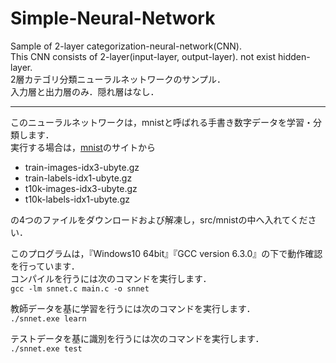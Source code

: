 # Simple-Neural-Network
Sample of 2-layer categorization-neural-network(CNN).  
This CNN consists of 2-layer(input-layer, output-layer). not exist hidden-layer.  
2層カテゴリ分類ニューラルネットワークのサンプル．  
入力層と出力層のみ．隠れ層はなし．  

---
このニューラルネットワークは，mnistと呼ばれる手書き数字データを学習・分類します．  
実行する場合は，[mnist](http://yann.lecun.com/exdb/mnist/)のサイトから
- train-images-idx3-ubyte.gz
- train-labels-idx1-ubyte.gz
- t10k-images-idx3-ubyte.gz
- t10k-labels-idx1-ubyte.gz

の4つのファイルをダウンロードおよび解凍し，src/mnistの中へ入れてください．  

このプログラムは，『Windows10 64bit』『GCC version 6.3.0』の下で動作確認を行っています．  
コンパイルを行うには次のコマンドを実行します．  
```gcc -lm snnet.c main.c -o snnet```

教師データを基に学習を行うには次のコマンドを実行します．  
```./snnet.exe learn```

テストデータを基に識別を行うには次のコマンドを実行します．  
```./snnet.exe test```
